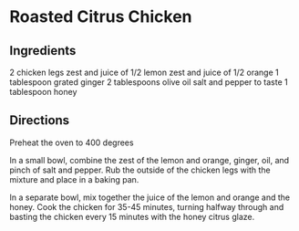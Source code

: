 # Roasted Citrus Chicken

## Ingredients
2 chicken legs
zest and juice of 1/2 lemon
zest and juice of 1/2 orange
1 tablespoon grated ginger
2 tablespoons olive oil
salt and pepper to taste
1 tablespoon honey

## Directions

Preheat the oven to 400 degrees

In a small bowl, combine the zest of the lemon and orange, ginger, oil, and pinch of salt and pepper.  Rub the outside of the chicken legs with the mixture and place in a baking pan.

In a separate bowl, mix together the juice of the lemon and orange and the honey.  Cook the chicken for 35-45 minutes, turning halfway through and basting the chicken every 15 minutes with the honey citrus glaze.

